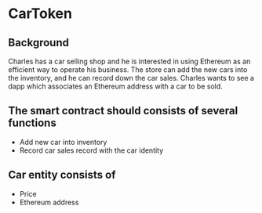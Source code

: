 # CarToken

## Background
Charles has a car selling shop and he is interested in using Ethereum as an efficient way to
operate his business. The store can add the new cars into the inventory, and he can record
down the car sales. Charles wants to see a dapp which associates an Ethereum address with a
car to be sold.

## The smart contract should consists of several functions
* Add new car into inventory
* Record car sales record with the car identity

## Car entity consists of
* Price
* Ethereum address
